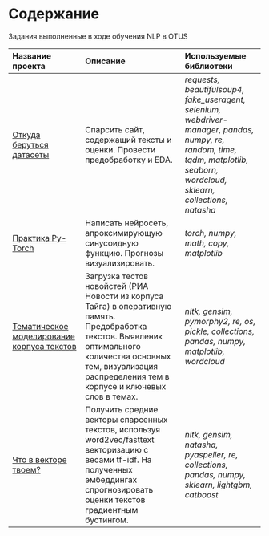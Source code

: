 # Содержание
Задания выполненные в ходе обучения NLP в OTUS


| **Название проекта**  | **Описание**           | **Используемые библиотеки** |
| :-------------------- | :--------------------- |:----------------------------|
| [Откуда беруться датасеты](https://github.com/karasevdy/OTUS_NLP/tree/main/mirf_parser) | Спарсить сайт, содержащий тексты и оценки. Провести предобработку и EDA. | *requests, beautifulsoup4, fake_useragent, selenium, webdriver-manager, pandas, numpy, re, random, time, tqdm, matplotlib, seaborn, wordcloud, sklearn, collections, natasha* |
| [Практика Py-Torch](https://github.com/karasevdy/OTUS_NLP/tree/main/pytorch) | Написать нейросеть, апроксимирующую синусоидную функцию. Прогнозы визуализировать. | *torch, numpy, math, copy, matplotlib* |
| [Тематическое моделирование корпуса текстов](https://github.com/karasevdy/OTUS_NLP/tree/main/LDA) | Загрузка тестов новойстей (РИА Новости из корпуса Тайга) в оперативную память. Предобработка текстов. Выявленик оптимального количества основных тем, визуализация распределения тем в корпусе и ключевых слов в темах. | *nltk, gensim, pymorphy2, re, os, pickle, collections, pandas, numpy, matplotlib, wordcloud* |
| [Что в векторе твоем?](https://github.com/karasevdy/yandex_pr_projects/tree/main/мобильные%20вызовы) | Получить средние векторы спарсенных текстов, используя word2vec/fasttext векторизацию c весами tf-idf. На полученных эмбеддингах спрогнозировать оценки текстов градиентным бустингом. | *nltk, gensim, natasha, pyaspeller, re, collections, pandas, numpy, sklearn, lightgbm, catboost* |
